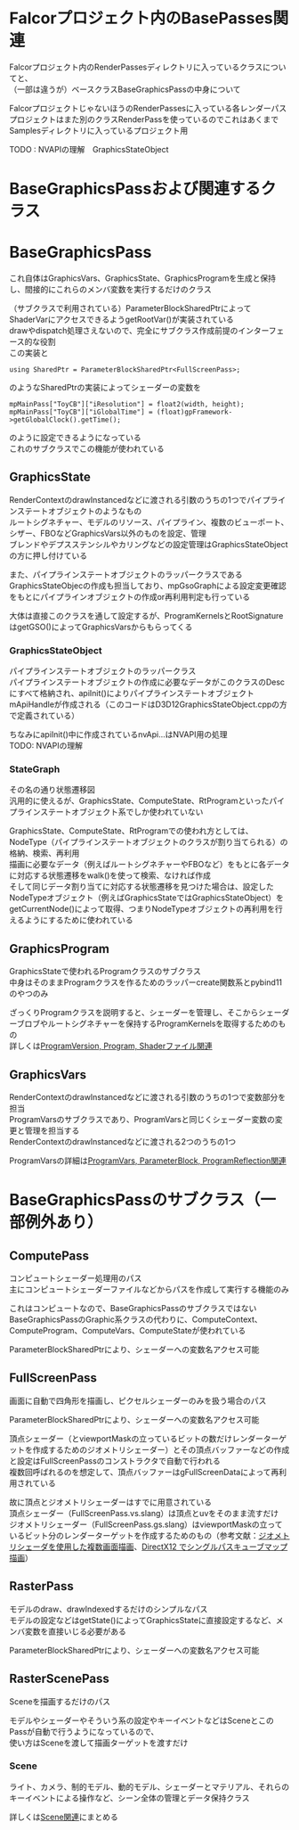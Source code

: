 # Falcorプロジェクト内のBasePasses関連
Falcorプロジェクト内のRenderPassesディレクトリに入っているクラスについてと、  
（一部は違うが）ベースクラスBaseGraphicsPassの中身について  

FalcorプロジェクトじゃないほうのRenderPassesに入っている各レンダーパスプロジェクトはまた別のクラスRenderPassを使っているのでこれはあくまでSamplesディレクトリに入っているプロジェクト用  


TODO : NVAPIの理解　GraphicsStateObject

# BaseGraphicsPassおよび関連するクラス

# BaseGraphicsPass
これ自体はGraphicsVars、GraphicsState、GraphicsProgramを生成と保持し、間接的にこれらのメンバ変数を実行するだけのクラス  

（サブクラスで利用されている）ParameterBlockSharedPtrによってShaderVarにアクセスできるようgetRootVar()が実装されている  
drawやdispatch処理さえないので、完全にサブクラス作成前提のインターフェース的な役割  
この実装と  

    using SharedPtr = ParameterBlockSharedPtr<FullScreenPass>;
のようなSharedPtrの実装によってシェーダーの変数を

    mpMainPass["ToyCB"]["iResolution"] = float2(width, height);
    mpMainPass["ToyCB"]["iGlobalTime"] = (float)gpFramework->getGlobalClock().getTime();  
のように設定できるようになっている    
これのサブクラスでこの機能が使われている  

## GraphicsState
RenderContextのdrawInstancedなどに渡される引数のうちの1つでパイプラインステートオブジェクトのようなもの  
ルートシグネチャー、モデルのリソース、パイプライン、複数のビューポート、シザー、FBOなどGraphicsVars以外のものを設定、管理  
ブレンドやデプスステンシルやカリングなどの設定管理はGraphicsStateObjectの方に押し付けている  

また、パイプラインステートオブジェクトのラッパークラスであるGraphicsStateObjecの作成も担当しており、mpGsoGraphによる設定変更確認をもとにパイプラインオブジェクトの作成or再利用判定も行っている  

大体は直接このクラスを通して設定するが、ProgramKernelsとRootSignatureはgetGSO()によってGraphicsVarsからもらってくる  

### GraphicsStateObject
パイプラインステートオブジェクトのラッパークラス  
パイプラインステートオブジェクトの作成に必要なデータがこのクラスのDescにすべて格納され、apiInit()によりパイプラインステートオブジェクトmApiHandleが作成される（このコードはD3D12GraphicsStateObject.cppの方で定義されている）  

ちなみにapiInit()中に作成されているnvApi...はNVAPI用の処理  
TODO: NVAPIの理解  

### StateGraph
その名の通り状態遷移図  
汎用的に使えるが、GraphicsState、ComputeState、RtProgramといったパイプラインステートオブジェクト系でしか使われていない  

GraphicsState、ComputeState、RtProgramでの使われ方としては、NodeType（パイプラインステートオブジェクトのクラスが割り当てられる）の格納、検索、再利用  
描画に必要なデータ（例えばルートシグネチャーやFBOなど）をもとに各データに対応する状態遷移をwalk()を使って検索、なければ作成  
そして同じデータ割り当てに対応する状態遷移を見つけた場合は、設定したNodeTypeオブジェクト（例えばGraphicsStateではGraphicsStateObject）をgetCurrentNode()によって取得、つまりNodeTypeオブジェクトの再利用を行えるようにするために使われている  

## GraphicsProgram
GraphicsStateで使われるProgramクラスのサブクラス  
中身はそのままProgramクラスを作るためのラッパーcreate関数系とpybind11のやつのみ  

ざっくりProgramクラスを説明すると、シェーダーを管理し、そこからシェーダーブロブやルートシグネチャーを保持するProgramKernelsを取得するためのもの  
詳しくは[ProgramVersion, Program, Shaderファイル関連](https://github.com/tktkq9/falcor_memo/tree/main/ProgramVersion%2C%20Program%2C%20Shaderファイル関連.md)  

## GraphicsVars
RenderContextのdrawInstancedなどに渡される引数のうちの1つで変数部分を担当  
ProgramVarsのサブクラスであり、ProgramVarsと同じくシェーダー変数の変更と管理を担当する  
RenderContextのdrawInstancedなどに渡される2つのうちの1つ  

ProgramVarsの詳細は[ProgramVars, ParameterBlock, ProgramReflection関連](https://github.com/tktkq9/falcor_memo/tree/main/ProgramVars%2C%20ParameterBlock%2C%20ProgramReflection関連.md)  


# BaseGraphicsPassのサブクラス（一部例外あり）

## ComputePass
コンピュートシェーダー処理用のパス  
主にコンピュートシェーダーファイルなどからパスを作成して実行する機能のみ  

これはコンピュートなので、BaseGraphicsPassのサブクラスではない  
BaseGraphicsPassのGraphic系クラスの代わりに、ComputeContext、ComputeProgram、ComputeVars、ComputeStateが使われている  

ParameterBlockSharedPtrにより、シェーダーへの変数名アクセス可能  



## FullScreenPass
画面に自動で四角形を描画し、ピクセルシェーダーのみを扱う場合のパス  

ParameterBlockSharedPtrにより、シェーダーへの変数名アクセス可能  

頂点シェーダー（とviewportMaskの立っているビットの数だけレンダーターゲットを作成するためのジオメトリシェーダー）とその頂点バッファーなどの作成と設定はFullScreenPassのコンストラクタで自動で行われる  
複数回呼ばれるのを想定して、頂点バッファーはgFullScreenDataによって再利用されている  

故に頂点とジオメトリシェーダーはすでに用意されている  
頂点シェーダー（FullScreenPass.vs.slang）は頂点とuvをそのまま流すだけ  
ジオメトリシェーダー（FullScreenPass.gs.slang）はviewportMaskの立っているビット分のレンダーターゲットを作成するためのもの（参考文献：[ジオメトリシェーダを使用した複数画面描画](https://sites.google.com/site/monshonosuana/directxno-hanashi-1/directx-107)、[DirectX12 でシングルパスキューブマップ描画](https://blog.techlab-xe.net/directx12-render-cubemap-singlepass/)）  


## RasterPass
モデルのdraw、drawIndexedするだけのシンプルなパス  
モデルの設定などはgetState()によってGraphicsStateに直接設定するなど、メンバ変数を直接いじる必要がある  

ParameterBlockSharedPtrにより、シェーダーへの変数名アクセス可能  

## RasterScenePass
Sceneを描画するだけのパス  

モデルやシェーダーやそういう系の設定やキーイベントなどはSceneとこのPassが自動で行うようになっているので、  
使い方はSceneを渡して描画ターゲットを渡すだけ  

### Scene  
ライト、カメラ、制的モデル、動的モデル、シェーダーとマテリアル、それらのキーイベントによる操作など、シーン全体の管理とデータ保持クラス  

詳しくは[Scene関連](https://github.com/tktkq9/falcor_memo/blob/main/Scene%E9%96%A2%E9%80%A3.md)にまとめる



<!--stackedit_data:
eyJoaXN0b3J5IjpbLTI0MTMwOTc0NCwtMjYzMzI2NjQsMjI5MD
QyMjI2LC05NTg2Mzk4NzIsMTEwNzA4OTExLC0xMDYzMjQxMjc5
LDEyMjY3MDE1NTNdfQ==
-->